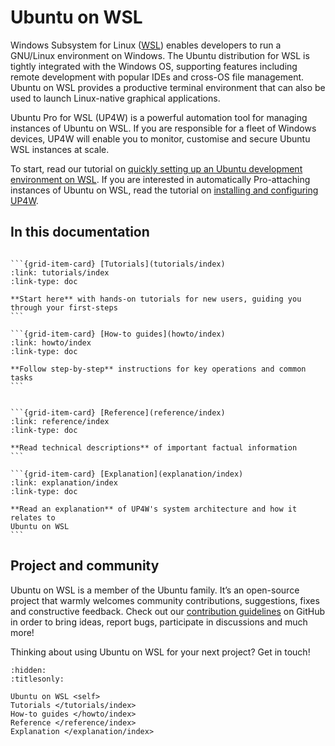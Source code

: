 # Ubuntu on WSL

Windows Subsystem for Linux ([WSL](https://ubuntu.com/desktop/wsl)) enables
developers to run a GNU/Linux environment on Windows. The Ubuntu distribution
for WSL is tightly integrated with the Windows OS, supporting features
including remote development with popular IDEs and cross-OS file management.
Ubuntu on WSL provides a productive terminal environment that can also be used
to launch Linux-native graphical applications.

Ubuntu Pro for WSL (UP4W) is a powerful automation tool for managing instances
of Ubuntu on WSL. If you are responsible for a fleet of Windows devices, UP4W
will enable you to monitor, customise and secure Ubuntu WSL instances at scale.

To start, read our tutorial on [quickly setting up an Ubuntu development
environment on WSL](tutorials/develop-with-ubuntu-wsl). If you are interested in
automatically Pro-attaching instances of Ubuntu on WSL, read the tutorial on
[installing and configuring UP4W](tutorials/getting-started-with-up4w).

## In this documentation

````{grid} 1 1 2 2

```{grid-item-card} [Tutorials](tutorials/index)
:link: tutorials/index
:link-type: doc

**Start here** with hands-on tutorials for new users, guiding you through your first-steps
```

```{grid-item-card} [How-to guides](howto/index)
:link: howto/index
:link-type: doc

**Follow step-by-step** instructions for key operations and common tasks
```

````

````{grid} 1 1 2 2

```{grid-item-card} [Reference](reference/index)
:link: reference/index
:link-type: doc

**Read technical descriptions** of important factual information
```

```{grid-item-card} [Explanation](explanation/index)
:link: explanation/index
:link-type: doc

**Read an explanation** of UP4W's system architecture and how it relates to
Ubuntu on WSL
```

````

## Project and community

Ubuntu on WSL is a member of the Ubuntu family. It’s an open-source project
that warmly welcomes community contributions, suggestions, fixes and
constructive feedback. Check out our [contribution
guidelines](/howto/contributing)
on GitHub in order to bring ideas, report bugs, participate in discussions and
much more!

Thinking about using Ubuntu on WSL for your next project? Get in touch!

```{toctree}
:hidden:
:titlesonly:

Ubuntu on WSL <self>
Tutorials </tutorials/index>
How-to guides </howto/index>
Reference </reference/index>
Explanation </explanation/index>
```
